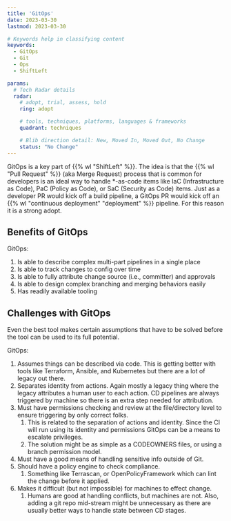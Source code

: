 ```yaml
---
title: 'GitOps'
date: 2023-03-30
lastmod: 2023-03-30

# Keywords help in classifying content
keywords:
  - GitOps
  - Git
  - Ops
  - ShiftLeft

params:
  # Tech Radar details
  radar:
    # adopt, trial, assess, hold
    ring: adopt

    # tools, techniques, platforms, languages & frameworks
    quadrant: techniques

    # Blib direction detail: New, Moved In, Moved Out, No Change
    status: "No Change"
---
```


GitOps is a key part of {{% wl "ShiftLeft" %}}.  The idea is that the {{% wl "Pull Request" %}} (aka Merge Request) process that is common for developers is an ideal way to handle *-as-code items like IaC (Infrastructure as Code), PaC (Policy as Code), or SaC (Security as Code) items.  Just as a developer PR would kick off a build pipeline, a GitOps PR would kick off an {{% wl "continuous deployment" "deployment" %}} pipeline.  For this reason it is a strong adopt.

<!--more-->

## Benefits of GitOps

GitOps:

1. Is able to describe complex multi-part pipelines in a single place
2. Is able to track changes to config over time
3. Is able to fully attribute change source (i.e., committer) and approvals
4. Is able to design complex branching and merging behaviors easily
5. Has readily available tooling

## Challenges with GitOps

Even the best tool makes certain assumptions that have to be solved before the tool can be used to its full potential.

GitOps:

1. Assumes things can be described via code.  This is getting better with tools like Terraform, Ansible, and Kubernetes but there are a lot of legacy out there.
2. Separates identity from actions.  Again mostly a legacy thing where the legacy attributes a human user to each action.  CD pipelines are always triggered by machine so there is an extra step needed for attribution.
3. Must have permissions checking and review at the file/directory level to ensure triggering by only correct folks.
    1. This is related to the separation of actions and identity.  Since the CI will run using its identity and permissions GitOps can be a means to escalate privileges.
    2. The solution might be as simple as a CODEOWNERS files, or using a branch permission model.
4. Must have a good means of handling sensitive info outside of Git.
5. Should have a policy engine to check compliance.
    1. Something like Terrascan, or OpenPolicyFramework which can lint the change before it applied.
6. Makes it difficult (but not impossible) for machines to effect change.
    1. Humans are good at handling conflicts, but machines are not.  Also, adding a git repo mid-stream might be unnecessary as there are usually better ways to handle state between CD stages.

